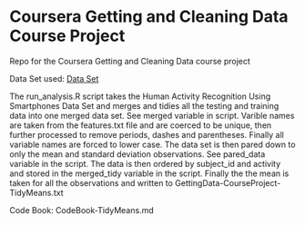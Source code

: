 # Coursera Getting and Cleaning Data Course Project

Repo for the Coursera Getting and Cleaning Data course project


Data Set used: [Data Set](https://d396qusza40orc.cloudfront.net/getdata%2Fprojectfiles%2FUCI%20HAR%20Dataset.zip)


The run_analysis.R script takes the Human Activity Recognition Using Smartphones Data Set and merges 
and tidies all the testing and training data into one merged data set. See merged variable in script. 
Varible names are taken from the features.txt file and are coerced to be unique, then further 
processed to remove periods, dashes and parentheses. Finally all variable names are forced to lower
case. The data set is then pared down to only the mean and standard deviation observations. See 
pared_data variable in the script. The data is then ordered by subject_id and activity and stored in the 
merged_tidy variable in the script. Finally the the mean is taken for all the observations and written to
GettingData-CourseProject-TidyMeans.txt


Code Book: CodeBook-TidyMeans.md

